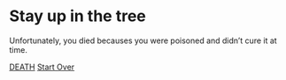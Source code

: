 # Stay up in the tree

Unfortunately, you died becauses you were poisoned and didn’t cure it at time. 

[DEATH](26-death.md)        [Start Over](../README.md)
